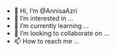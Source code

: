 - 👋 Hi, I’m @AnnisaAzri
- 👀 I’m interested in ...
- 🌱 I’m currently learning ...
- 💞️ I’m looking to collaborate on ...
- 📫 How to reach me ...

<!---
AnnisaAzri/AnnisaAzri is a ✨ special ✨ repository because its `README.md` (this file) appears on your GitHub profile.
You can click the Preview link to take a look at your changes.
--->
